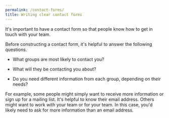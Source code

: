 ```yaml
---
permalink: /contact-forms/
title: Writing clear contact forms
---
```


It's important to have a contact form so that people know how to get in touch with your team.

Before constructing a contact form, it's helpful to answer the following questions.

* What groups are most likely to contact you?

* What will they be contacting you about?

* Do you need different information from each group, depending on their needs?

For example, some people might simply want to receive more information or sign up for a mailing list. It's helpful to know their email address. Others might want to work with your team or for your team. In this case, you'd likely need to ask for more information than an email address.
